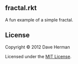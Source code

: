 ## fractal.rkt

A fun example of a simple fractal.

## License

Copyright © 2012 Dave Herman

Licensed under the [MIT License](http://mit-license.org).

